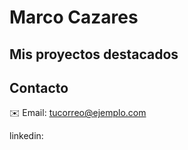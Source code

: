 
  <h1>Marco Cazares</h1>

  <h2>Mis proyectos destacados</h2>
  <div class="proyecto">
    
    
  <h2>Contacto</h2>
  <p>✉️ Email: <a href="mailto:tucorreo@ejemplo.com">tucorreo@ejemplo.com</a></p>
  <p>linkedin:</p>
</body>
</html>
